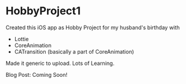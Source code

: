 # HobbyProject1


Created this iOS app as Hobby Project for my husband's birthday with

- Lottie
- CoreAnimation
- CATransition (basically a part of CoreAnimation)

Made it generic to upload. Lots of Learning.

Blog Post: Coming Soon!

